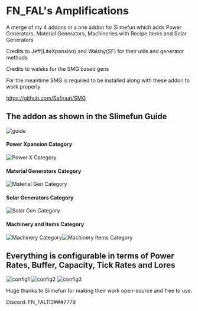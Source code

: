 # FN_FAL's Amplifications
A merge of my 4 addons in a one addon for Slimefun which adds Power Generators, Material Generators, Machineries with Recipe Items and Solar Generators

Credits to Jeff(LiteXpansion) and Walshy(SF) for their utils and generator methods

Credits to waleks for the SMG based gens

For the meantime SMG is required to be installed along with these addon to work properly

https://github.com/Sefiraat/SMG

## The addon as shown in the Slimefun Guide
![guide](https://user-images.githubusercontent.com/88238718/136697193-5c52d89f-2f01-40e6-b5b7-6f730a17bbd0.png)

#### Power Xpansion Category
![Power X Category](https://user-images.githubusercontent.com/88238718/138582193-9c6f145c-d096-4f36-94bf-0807a1420309.png)

#### Material Generators Category
![Material Gen Category](https://user-images.githubusercontent.com/88238718/138582194-5403216c-0527-43b1-ab34-aabdb6f6170b.png)

#### Solar Generators Category
![Solar Gen Category](https://user-images.githubusercontent.com/88238718/138582197-a6e44e59-a21d-461a-a154-5bb294030782.png)

#### Machinery and Items Category
![Machinery Category](https://user-images.githubusercontent.com/88238718/138582199-7b18befb-dfd6-42b7-8962-e538a1535b41.png)![Machinery Items Category](https://user-images.githubusercontent.com/88238718/138582200-9995884a-39a5-406f-9f55-598698e3c767.png)

## Everything is configurable in terms of Power Rates, Buffer, Capacity, Tick Rates and Lores
![config1](https://user-images.githubusercontent.com/88238718/136697369-229a4243-7059-4185-bb7a-4d512652ca5e.png)
![config2](https://user-images.githubusercontent.com/88238718/136697385-04621e49-b530-4399-9cbe-0a52795b799f.png)
![config3](https://user-images.githubusercontent.com/88238718/136697386-a52bc1d3-2897-4524-bea4-b64c308065ed.png)


Huge thanks to Slimefun for making their work open-source and free to use.

Discord: FN_FAL113###7779
